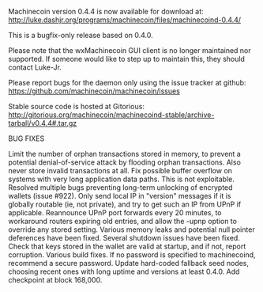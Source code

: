 ﻿Machinecoin version 0.4.4 is now available for download at:
http://luke.dashjr.org/programs/machinecoin/files/machinecoind-0.4.4/

This is a bugfix-only release based on 0.4.0.

Please note that the wxMachinecoin GUI client is no longer maintained nor supported. If someone would like to step up to maintain this, they should contact Luke-Jr.

Please report bugs for the daemon only using the issue tracker at github:
https://github.com/machinecoin/machinecoin/issues

Stable source code is hosted at Gitorious:
http://gitorious.org/machinecoin/machinecoind-stable/archive-tarball/v0.4.4#.tar.gz

BUG FIXES

Limit the number of orphan transactions stored in memory, to prevent a potential denial-of-service attack by flooding orphan transactions. Also never store invalid transactions at all.
Fix possible buffer overflow on systems with very long application data paths. This is not exploitable.
Resolved multiple bugs preventing long-term unlocking of encrypted wallets (issue #922).
Only send local IP in "version" messages if it is globally routable (ie, not private), and try to get such an IP from UPnP if applicable.
Reannounce UPnP port forwards every 20 minutes, to workaround routers expiring old entries, and allow the -upnp option to override any stored setting.
Various memory leaks and potential null pointer deferences have been
fixed.
Several shutdown issues have been fixed.
Check that keys stored in the wallet are valid at startup, and if not,
report corruption.
Various build fixes.
If no password is specified to machinecoind, recommend a secure password.
Update hard-coded fallback seed nodes, choosing recent ones with long uptime and versions at least 0.4.0.
Add checkpoint at block 168,000.


